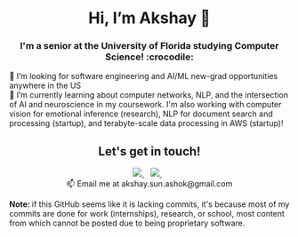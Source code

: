 <h1 align='center'>
           Hi, I’m Akshay 👋
</h1>

<h3 align='center'>
  I'm a senior at the University of Florida studying Computer Science! :crocodile:
</h3>

<p align='left'>
  👀 I’m looking for software engineering and AI/ML new-grad opportunities anywhere in the US<br/>
  🌱 I’m currently learning about computer networks, NLP, and the intersection of AI and neuroscience in my coursework. I'm also working with computer vision for emotional inference (research), NLP for document search and processing (startup), and terabyte-scale data processing in AWS (startup)!<br/>
</p>

<h2 align='center'>
  Let's get in touch!<br/>
</h2>

<p align='center'>             
  <a href="http://www.twitter.com/akshaysashok">
    <img src="https://img.shields.io/badge/Twitter-1DA1F2?style=for-the-badge&logo=twitter&logoColor=white" />        
  </a>&nbsp;&nbsp;
  <a href="https://www.linkedin.com/in/akshayashok1">
    <img src="https://img.shields.io/badge/linkedin-%230077B5.svg?&style=for-the-badge&logo=linkedin&logoColor=white" />
  </a>&nbsp;&nbsp;<br/>
  📫 Email me at akshay.sun.ashok@gmail.com
</p>

<p align='left'>
  <b>Note: </b>if this GitHub seems like it is lacking commits, it's because most of my commits are done for work (internships), research, or school, most content from which cannot be posted due to being proprietary software.
</p>

<!--
**AkshayAshok2/AkshayAshok2** is a ✨ _special_ ✨ repository because its `README.md` (this file) appears on your GitHub profile.

Here are some ideas to get you started:

- 🔭 I’m currently working on ...
- 🌱 I’m currently learning ...
- 👯 I’m looking to collaborate on ...
- 🤔 I’m looking for help with ...
- 💬 Ask me about ...
- 📫 How to reach me: ...
- 😄 Pronouns: ...
- ⚡ Fun fact: ...
-->


